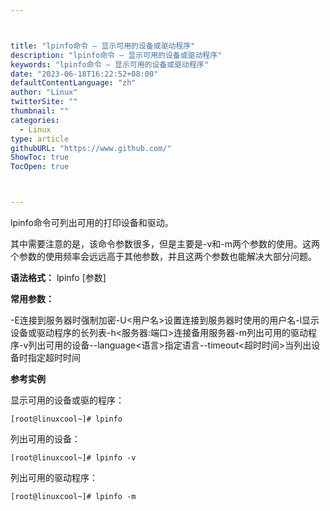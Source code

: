 ```yaml
---



title: "lpinfo命令 – 显示可用的设备或驱动程序"
description: "lpinfo命令 – 显示可用的设备或驱动程序"
keywords: "lpinfo命令 – 显示可用的设备或驱动程序"
date: "2023-06-18T16:22:52+08:00"
defaultContentLanguage: "zh"
author: "Linux"
twitterSite: ""
thumbnail: ""
categories:
  - Linux
type: article
githubURL: "https://www.github.com/"
ShowToc: true
TocOpen: true



---
```


lpinfo命令可列出可用的打印设备和驱动。

其中需要注意的是，该命令参数很多，但是主要是-v和-m两个参数的使用。这两个参数的使用频率会远远高于其他参数，并且这两个参数也能解决大部分问题。

**语法格式：** lpinfo [参数]

**常用参数：**

-E连接到服务器时强制加密-U<用户名>设置连接到服务器时使用的用户名-l显示设备或驱动程序的长列表-h<服务器:端口>连接备用服务器-m列出可用的驱动程序-v列出可用的设备--language<语言>指定语言--timeout<超时时间>当列出设备时指定超时时间

**参考实例**

显示可用的设备或驱的程序：

```
[root@linuxcool~]# lpinfo
```

列出可用的设备：

```
[root@linuxcool~]# lpinfo -v
```

列出可用的驱动程序：

```
[root@linuxcool~]# lpinfo -m
```